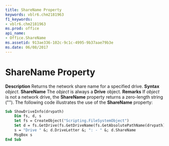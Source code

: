```yaml
---
title: ShareName Property
keywords: vblr6.chm2181963
f1_keywords:
- vblr6.chm2181963
ms.prod: office
api_name:
- Office.ShareName
ms.assetid: 913ae336-102c-9c1c-4995-9b37aae79b3e
ms.date: 06/08/2017
---
```



# ShareName Property



 **Description**
Returns the network share name for a specified drive.
 **Syntax**
 _object_. **ShareName**
The  _object_ is always a **Drive** object.
 **Remarks**
If  _object_ is not a network drive, the **ShareName** property returns a zero-length string ("").
The following code illustrates the use of the **ShareName** property:



```vb
Sub ShowDriveInfo(drvpath)
    Dim fs, d, s 
    Set fs = CreateObject("Scripting.FileSystemObject")
    Set d = fs.GetDrive(fs.GetDriveName(fs.GetAbsolutePathName(drvpath)))
    s = "Drive " &; d.DriveLetter &; ": - " &; d.ShareName
    MsgBox s
End Sub
```


